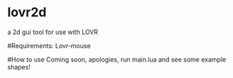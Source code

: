 # lovr2d
a 2d gui tool for use with LOVR


#Requirements:
Lovr-mouse 

#How to use
Coming soon, apologies, run main.lua and see some example shapes!